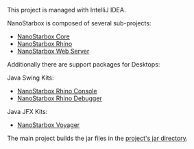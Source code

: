 This project is managed with IntelliJ IDEA.

NanoStarbox is composed of several sub-projects:

* [NanoStarbox Core](module/jre/NanoStarboxA%20Core)
* [NanoStarbox Rhino](module/jre/NanoStarbox%20Rhino)
* [NanoStarbox Web Server](module/jre/NanoStarbox%20Web%20Server)

Additionally there are support packages for Desktops:

Java Swing Kits:
* [NanoStarbox Rhino Console](module/swing/NanoStarbox%20Rhino%20Console)
* [NanoStarbox Rhino Debugger](module/swing/NanoStarbox%20Rhino%20Debugger)

Java JFX Kits:
* [NanoStarbox Voyager](module/jfx/NanoStarbox%20Voyager)

The main project builds the jar files in the
[project's jar directory](jar/).